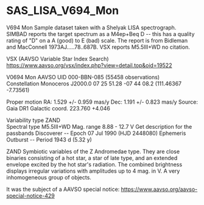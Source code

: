 # SAS_LISA_V694_Mon
V694 Mon Sample dataset taken with a Shelyak LISA  spectrograph.
SIMBAD reports the target spectrum as a M4ep+Beq D -- this has a quality rating of "D"
on a A (good) to E (bad) scale. The report is from 
Bidleman and MacConnell 1973AJ.....78..687B.  VSX reports 	M5.5III+WD no citation.

VSX (AAVSO Variable Star Index Search)
https://www.aavso.org/vsx/index.php?view=detail.top&oid=19522

V0694 Mon	 AAVSO UID	000-BBN-085 (55458 observations)	 
Constellation	Monoceros
J2000.0	07 25 51.28 -07 44 08.2  (111.46367 -7.73561)

Proper motion	RA: 1.529 +/- 0.959 mas/y	Dec: 1.191 +/- 0.823 mas/y	Source: Gaia DR1
Galactic coord.	223.760 +4.046

Variability type	ZAND	
Spectral type	M5.5III+WD
Mag. range	8.88 - 12.7 V	Get description for the passbands
Discoverer	--
Epoch	07 Jul 1990 (HJD 2448080)	 Ephemeris
Outburst	-- Period	1943 d  (5.32 y)

ZAND Symbiotic variables of the Z Andromedae type. They are close
binaries consisting of a hot star, a star of late type, and an
extended envelope excited by the hot star's radiation. The combined
brightness displays irregular variations with amplitudes up to 4
mag. in V. A very inhomogeneous group of objects.

It was the subject of a AAVSO special notice:
https://www.aavso.org/aavso-special-notice-429

